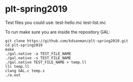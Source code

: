 # plt-spring2019

Test files you could use:
test-hello.mc
test-list.mc

To run make sure you are inside the repository GAL:
```
git clone https://github.com/kdsanman/plt-spring2019.git
cd plt-spring2019
make
./gal.native -a TEST_FILE_NAME
./gal.native -s TEST_FILE_NAME  
./gal.native TEST_FILE_NAME > temp.ll
llc temp.ll
clang GAL.c temp.s
./a.out
 ```
